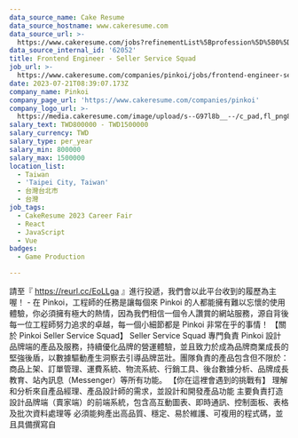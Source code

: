 ```yaml
---
data_source_name: Cake Resume
data_source_hostname: www.cakeresume.com
data_source_url: >-
  https://www.cakeresume.com/jobs?refinementList%5Bprofession%5D%5B0%5D=game-production&range%5Bsalary_range%5D%5Bmin%5D=100000
data_source_internal_id: '62052'
title: Frontend Engineer - Seller Service Squad
job_url: >-
  https://www.cakeresume.com/companies/pinkoi/jobs/frontend-engineer-seller-service-squad-992697
date: 2023-07-21T08:39:07.173Z
company_name: Pinkoi
company_page_url: 'https://www.cakeresume.com/companies/pinkoi'
company_logo_url: >-
  https://media.cakeresume.com/image/upload/s--G97l8b__--/c_pad,fl_png8,h_200,w_200/v1611730048/lgsmicrahgjmtt8rntq2.png
salary_text: TWD800000 - TWD1500000
salary_currency: TWD
salary_type: per_year
salary_min: 800000
salary_max: 1500000
location_list:
  - Taiwan
  - 'Taipei City, Taiwan'
  - 台灣台北市
  - 台灣
job_tags:
  - CakeResume 2023 Career Fair
  - React
  - JavaScript
  - Vue
badges:
  - Game Production

---
```


請至『 https://reurl.cc/EoLLga 』進行投遞，我們會以此平台收到的履歷為主喔！ - 在 Pinkoi，工程師的任務是讓每個來 Pinkoi 的人都能擁有難以忘懷的使用體驗，你必須擁有極大的熱情，因為我們相信一個令人讚賞的網站服務，源自背後每一位工程師努力追求的卓越，每一個小細節都是 Pinkoi 非常在乎的事情！ 【關於 Pinkoi Seller Service Squad】 Seller Service Squad 專門負責 Pinkoi 設計品牌端的產品及服務，持續優化品牌的營運體驗，並且致力於成為品牌商業成長的堅強後盾，以數據驅動產生洞察去引導品牌茁壯。團隊負責的產品包含但不限於：商品上架、訂單管理、運費系統、物流系統、行銷工具、後台數據分析、品牌成長教育、站內訊息（Messenger）等所有功能。 【你在這裡會遇到的挑戰有】 理解和分析來自產品經理、產品設計師的需求，並設計和開發產品功能 主要負責打造設計品牌端（賣家端）的前端系統，包含高互動圖表、即時通訊、控制面板、表格及批次資料處理等 必須能夠產出高品質、穩定、易於維護、可複用的程式碼，並且具備撰寫自